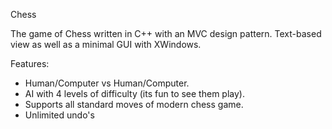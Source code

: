 Chess

The game of Chess written in C++ with an MVC design pattern.
Text-based view as well as a minimal GUI with XWindows.

Features:
- Human/Computer vs Human/Computer.
- AI with 4 levels of difficulty (its fun to see them play).
- Supports all standard moves of modern chess game.
- Unlimited undo's
